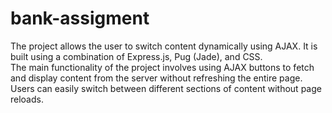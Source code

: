 # bank-assigment
<p>The project allows the user to switch content dynamically using AJAX. It is built using a combination of Express.js, Pug (Jade), and CSS.<br>
The main functionality of the project involves using AJAX buttons to fetch and display content from the server without refreshing the entire page.<br>
Users can easily switch between different sections of content without page reloads.</p>
